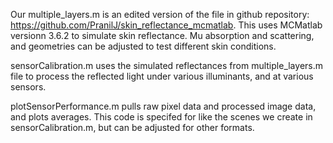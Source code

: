Our multiple_layers.m is an edited version of the file in github repository: https://github.com/PranilJ/skin_reflectance_mcmatlab. 
This uses MCMatlab versionn 3.6.2 to simulate skin reflectance. 
Mu absorption and scattering, and geometries can be adjusted to test different skin conditions.

sensorCalibration.m uses the simulated reflectances from multiple_layers.m file to process the reflected light under 
various illuminants, and at various sensors.

plotSensorPerformance.m pulls raw pixel data and processed image data, and plots averages. 
This code is specifed for like the scenes we create in sensorCalibration.m, but can be adjusted for other formats.
